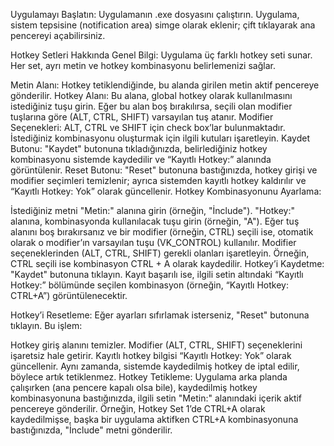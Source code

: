 Uygulamayı Başlatın:
Uygulamanın .exe dosyasını çalıştırın. Uygulama, sistem tepsisine (notification area) simge olarak eklenir; çift tıklayarak ana pencereyi açabilirsiniz.

Hotkey Setleri Hakkında Genel Bilgi:
Uygulama üç farklı hotkey seti sunar. Her set, ayrı metin ve hotkey kombinasyonu belirlemenizi sağlar.

Metin Alanı: Hotkey tetiklendiğinde, bu alanda girilen metin aktif pencereye gönderilir.
Hotkey Alanı: Bu alana, global hotkey olarak kullanılmasını istediğiniz tuşu girin.
Eğer bu alan boş bırakılırsa, seçili olan modifier tuşlarına göre (ALT, CTRL, SHIFT) varsayılan tuş atanır.
Modifier Seçenekleri: ALT, CTRL ve SHIFT için check box’lar bulunmaktadır. İstediğiniz kombinasyonu oluşturmak için ilgili kutuları işaretleyin.
Kaydet Butonu: "Kaydet" butonuna tıkladığınızda, belirlediğiniz hotkey kombinasyonu sistemde kaydedilir ve “Kayıtlı Hotkey:” alanında görüntülenir.
Reset Butonu: "Reset" butonuna bastığınızda, hotkey girişi ve modifier seçimleri temizlenir; ayrıca sistemden kayıtlı hotkey kaldırılır ve “Kayıtlı Hotkey: Yok” olarak güncellenir.
Hotkey Kombinasyonunu Ayarlama:

İstediğiniz metni "Metin:" alanına girin (örneğin, "İnclude").
"Hotkey:" alanına, kombinasyonda kullanılacak tuşu girin (örneğin, "A").
Eğer tuş alanını boş bırakırsanız ve bir modifier (örneğin, CTRL) seçili ise, otomatik olarak o modifier’ın varsayılan tuşu (VK_CONTROL) kullanılır.
Modifier seçeneklerinden (ALT, CTRL, SHIFT) gerekli olanları işaretleyin. Örneğin, CTRL seçili ise kombinasyon CTRL + A olarak kaydedilir.
Hotkey’i Kaydetme:
"Kaydet" butonuna tıklayın. Kayıt başarılı ise, ilgili setin altındaki “Kayıtlı Hotkey:” bölümünde seçilen kombinasyon (örneğin, “Kayıtlı Hotkey: CTRL+A”) görüntülenecektir.

Hotkey’i Resetleme:
Eğer ayarları sıfırlamak isterseniz, "Reset" butonuna tıklayın. Bu işlem:

Hotkey giriş alanını temizler.
Modifier (ALT, CTRL, SHIFT) seçeneklerini işaretsiz hale getirir.
Kayıtlı hotkey bilgisi “Kayıtlı Hotkey: Yok” olarak güncellenir.
Aynı zamanda, sistemde kaydedilmiş hotkey de iptal edilir, böylece artık tetiklenmez.
Hotkey Tetikleme:
Uygulama arka planda çalışırken (ana pencere kapalı olsa bile), kaydedilmiş hotkey kombinasyonuna bastığınızda, ilgili setin "Metin:" alanındaki içerik aktif pencereye gönderilir.
Örneğin, Hotkey Set 1’de CTRL+A olarak kaydedilmişse, başka bir uygulama aktifken CTRL+A kombinasyonuna bastığınızda, "İnclude" metni gönderilir.
